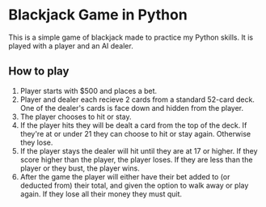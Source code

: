 Blackjack Game in Python
========================

This is a simple game of blackjack made to practice my Python skills.
It is played with a player and an AI dealer.

How to play
-----------
1. Player starts with $500 and places a bet.
2. Player and dealer each recieve 2 cards from a standard 52-card deck. One of the dealer's cards is face down and hidden from the player.
3. The player chooses to hit or stay.
4. If the player hits they will be dealt a card from the top of the deck. If they're at or under 21 they can choose to hit or stay again. Otherwise they lose.
5. If the player stays the dealer will hit until they are at 17 or higher. If they score higher than the player, the player loses. If they are less than the player or they bust, the player wins.
6. After the game the player will either have their bet added to (or deducted from) their total, and given the option to walk away or play again. If they lose all their money they must quit.